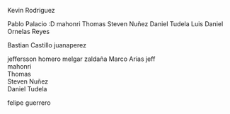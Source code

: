 <!-- Profesores -->

<!-- Profesores -->

Kevin Rodriguez

<!-- alumnos -->

Pablo Palacio :D
mahonri
Thomas
Steven Nuñez
Daniel Tudela
Luis Daniel Ornelas Reyes


Bastian Castillo
juanaperez

jeffersson homero melgar zaldaña
Marco Arias
jeff  
mahonri  
Thomas  
Steven Nuñez  
Daniel Tudela



felipe guerrero

